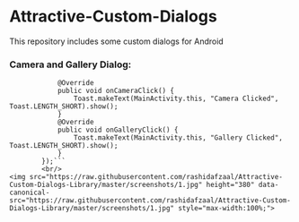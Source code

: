 # Attractive-Custom-Dialogs
This repository includes some custom dialogs for Android

### Camera and Gallery Dialog:
```AttractiveCustomDialogs.cameraGalleryDialog(MainActivity.this, new AttractiveCustomDialogInterface() {
            @Override
            public void onCameraClick() {
                Toast.makeText(MainActivity.this, "Camera Clicked", Toast.LENGTH_SHORT).show();
            }
            @Override
            public void onGalleryClick() {
                Toast.makeText(MainActivity.this, "Gallery Clicked", Toast.LENGTH_SHORT).show();
            }
        });``` 
        <br/>
<img src="https://raw.githubusercontent.com/rashidafzaal/Attractive-Custom-Dialogs-Library/master/screenshots/1.jpg" height="380" data-canonical-src="https://raw.githubusercontent.com/rashidafzaal/Attractive-Custom-Dialogs-Library/master/screenshots/1.jpg" style="max-width:100%;">
